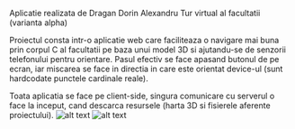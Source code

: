 Aplicatie realizata de Dragan Dorin Alexandru
Tur virtual al facultatii (varianta alpha)

Proiectul consta intr-o aplicatie web care faciliteaza o navigare mai buna prin corpul C al facultatii pe baza unui model 3D si ajutandu-se de senzorii telefonului pentru orientare. Pasul efectiv se face apasand butonul de pe ecran, iar miscarea se face in directia in care este orientat device-ul (sunt hardcodate punctele cardinale reale).

Toata aplicatia se face pe client-side, singura comunicare cu serverul o face la inceput, cand descarca resursele (harta 3D si fisierele aferente proiectului).
![alt text](http://i.epvpimg.com/rOutcab.jpg)
![alt text](http://i.epvpimg.com/WCu6cab.jpg)
